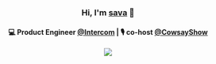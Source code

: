<h3 align="center"> Hi, I'm <a href="https://sava.dev">sava</a> 👋</h3>

<h4 align="center">
  💻 Product Engineer <a href="https://github.com/intercom">@Intercom</a> | 🎙️ co-host <a href="https://cowsay.show/">@CowsayShow</a>
</h4>

<p align="center">
  <img src ="https://github-readme-streak-stats.herokuapp.com?user=savionok&theme=tokyonight_duo&hide_border=true&background=FFFFFF00">
</p>
